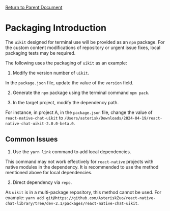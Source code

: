 [Return to Parent Document](./index.en.md)

# Packaging Introduction

The `uikit` designed for terminal use will be provided as an `npm` package. For the custom content modifications of repository or urgent issue fixes, local packaging tests may be required.

The following uses the packaging of `uikit` as an example:

1. Modify the version number of `uikit`.

In the `package.json` file, update the value of the `version` field.

2. Generate the `npm` package using the terminal command `npm pack`.

3. In the target project, modify the dependency path.

For instance, in project A, in the `package.json` file, change the value of `react-native-chat-uikit` to `/Users/asterisk/Downloads/2024-04-19/react-native-chat-uikit-2.0.0-beta.0`.

## Common Issues

1. Use the `yarn link` command to add local dependencies.

This command may not work effectively for `react-native` projects with native modules in the dependency. It is recommended to use the method mentioned above for local dependencies.

2. Direct dependency via `repo`.

As `uikit` is in a multi-package repository, this method cannot be used. For example: `yarn add git@https://github.com/AsteriskZuo/react-native-chat-library/tree/dev-2.1/packages/react-native-chat-uikit`.
